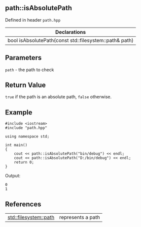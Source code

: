 ## path::isAbsolutePath
Defined in header `path.hpp`

| Declarations |
| --- |
| bool isAbsolutePath(const std::filesystem::path& path) |

## Parameters
`path` - the path to check

## Return Value
`true` if the path is an absolute path, `false` otherwise.

## Example
```
#include <iostream>
#include "path.hpp"

using namespace std;

int main()
{
    cout << path::isAbsolutePath("bin/debug") << endl;
    cout << path::isAbsolutePath("D:/bin/debug") << endl;
    return 0;
}
```
Output:
```
0
1
```

## References
| | |
| --- | --- |
| [std::filesystem::path](https://en.cppreference.com/w/cpp/filesystem/path) | represents a path |